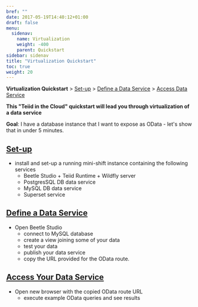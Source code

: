 ```yaml
---
bref: ""
date: 2017-05-19T14:40:12+01:00
draft: false
menu:
  sidenav:
    name: Virtualization
    weight: -400
    parent: Quickstart
sidebar: sidenav
title: "Virtualization Quickstart"
toc: true
weight: 20
---
```


**Virtualization Quickstart** > [Set-up](./setup) > [Define a Data Service](./define-data-service) > [Access Data Service](./access-data-service)

**This "Teiid in the Cloud" quickstart will lead you through virtualization of a data service**

**Goal**: I have a database instance that I want to expose as OData - let's show that in under 5 minutes.

## [Set-up](./setup)
- install and set-up a running mini-shift instance containing the following services
  - Beetle Studio + Teiid Runtime + Wildfly server
  - PostgresSQL DB data service
  - MySQL DB data service
  - Superset service
  
## [Define a Data Service](./define-data-service)
- Open Beetle Studio
  - connect to MySQL database
  - create a view joining some of your data
  - test your data
  - publish your data service
  - copy the URL provided for the OData route.
  
## [Access Your Data Service](./access-data-service)
- Open new browser with the copied OData route URL
  - execute example OData queries and see results